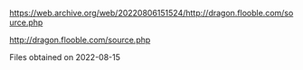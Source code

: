 https://web.archive.org/web/20220806151524/http://dragon.flooble.com/source.php

http://dragon.flooble.com/source.php

Files obtained on 2022-08-15